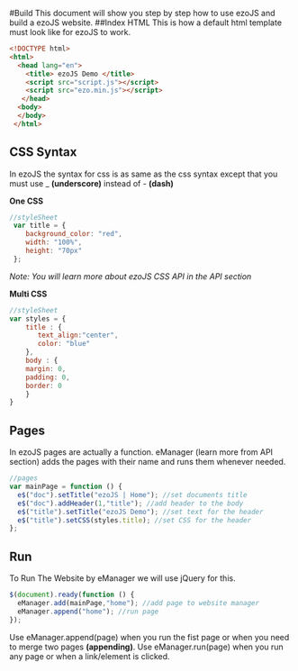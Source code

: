 #Build
This document will show you step by step how to use ezoJS and build a ezoJS website.
##Index HTML
This is how a default html template must look like for ezoJS to work.
```html
<!DOCTYPE html>
<html>
  <head lang="en">
    <title> ezoJS Demo </title>
    <script src="script.js"></script>
    <script src="ezo.min.js"></script>
   </head>
  <body>
  </body>
 </html>
```
## CSS Syntax
In ezoJS the syntax for css is as same as the css syntax except that you must use _ **(underscore)** instead of - **(dash)**

**One CSS**
```javascript
//styleSheet
 var title = {
    background_color: "red",
    width: "100%",
    height: "70px"
 };
```
*Note: You will learn more about ezoJS CSS API in the API section*

**Multi CSS**
```javascript
//styleSheet
var styles = {
    title : {
       text_align:"center",
       color: "blue"
    },
    body : {
    margin: 0,
    padding: 0,
    border: 0
    }
}
```
## Pages
In ezoJS pages are actually a function. eManager (learn more from API section) adds the pages with their name and runs them whenever needed.
```javascript
//pages
var mainPage = function () {
  e$("doc").setTitle("ezoJS | Home"); //set documents title
  e$("doc").addHeader(1,"title"); //add header to the body
  e$("title").setTitle("ezoJS Demo"); //set text for the header
  e$("title").setCSS(styles.title); //set CSS for the header
};
```
## Run
To Run The Website by eManager we will use jQuery for this.
```javascript
$(document).ready(function () {
  eManager.add(mainPage,"home"); //add page to website manager
  eManager.append("home"); //run page
});
```
Use eManager.append(page) when you run the fist page or when you need to merge two pages **(appending)**. Use eManager.run(page) when you run any page or when a link/element is clicked.




